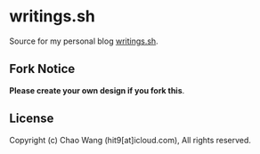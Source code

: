 writings.sh
===========

Source for my personal blog [writings.sh](https://writings.sh).

Fork Notice
-----------

**Please create your own design if you fork this**.

License
-------

Copyright (c) Chao Wang (hit9[at]icloud.com), All rights reserved.
